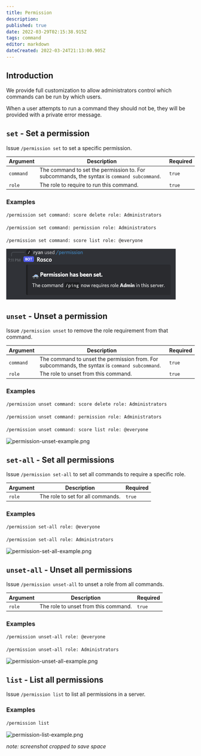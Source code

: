 ```yaml
---
title: Permission
description: 
published: true
date: 2022-03-29T02:15:38.915Z
tags: command
editor: markdown
dateCreated: 2022-03-24T21:13:00.905Z
---
```


## Introduction

We provide full customization to allow administrators control which commands can be run by which users. 

When a user attempts to run a command they should not be, they will be provided with a private error message.

## `set` - Set a permission

Issue `/permission set` to set a specific permission.

| Argument | Description | Required |
|----------|-------------|----------|
| `command` | The command to set the permission to. For subcommands, the syntax is `command subcommand`. | `true` |
| `role` | The role to require to run this command. | `true` |

### Examples

``` bash
/permission set command: score delete role: Administrators

/permission set command: permission role: Administrators

/permission set command: score list role: @everyone
```

![permission-set-example.png](/permission-set-example.png)

## `unset` - Unset a permission

Issue `/permission unset` to remove the role requirement from that command.

| Argument | Description | Required |
|----------|-------------|----------|
| `command` | The command to unset the permission from. For subcommands, the syntax is `command subcommand`. | `true` |
| `role` | The role to unset from this command. | `true` |

### Examples

``` bash
/permission unset command: score delete role: Administrators

/permission unset command: permission role: Administrators

/permission unset command: score list role: @everyone
```

![permission-unset-example.png](/permission-unset-example.png)

## `set-all` - Set all permissions

Issue `/permission set-all` to set all commands to require a specific role.

| Argument | Description | Required |
|----------|-------------|----------|
| `role` | The role to set for all commands. | `true` |

### Examples

``` bash
/permission set-all role: @everyone

/permission set-all role: Administrators
```

![permission-set-all-example.png](/permission-set-all-example.png)

## `unset-all` - Unset all permissions

Issue `/permission unset-all` to unset a role from all commands.

| Argument | Description | Required |
|----------|-------------|----------|
| `role` | The role to unset from this command. | `true` |

### Examples

``` bash
/permission unset-all role: @everyone

/permission unset-all role: Administrators
```

![permission-unset-all-example.png](/permission-unset-all-example.png)

## `list` - List all permissions

Issue `/permission list` to list all permissions in a server.

### Examples

``` bash
/permission list
```

![permission-list-example.png](/permission-list-example.png)

*note: screenshot cropped to save space*





























